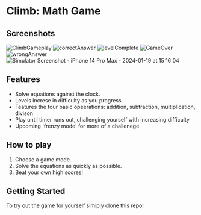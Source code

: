 # Climb: Math Game
## Screenshots
![ClimbGameplay](https://github.com/MariaReyna24/Climb/assets/122468098/4eb85d75-7f31-4a10-8af4-a1f59725d57f)
![correctAnswer](https://github.com/MariaReyna24/Climb/assets/122468098/5bd959cf-ff8e-4636-90cd-abd8b52c1e95)
![levelComplete](https://github.com/MariaReyna24/Climb/assets/122468098/5a2c6df8-9f2c-4885-a387-828fa3e8fd9d)
![GameOver](https://github.com/MariaReyna24/Climb/assets/122468098/a23bebb4-8df5-4716-8957-79511cc89bab)
![wrongAnswer](https://github.com/MariaReyna24/Climb/assets/122468098/80e5297e-e3ea-4827-9310-a479fbd4a235)
![Simulator Screenshot - iPhone 14 Pro Max - 2024-01-19 at 15 16 04](https://github.com/MariaReyna24/Climb/assets/122468098/3f4965cb-c5f8-4cad-a0db-4c41aa20e347)

## Features
- Solve equations against the clock.
- Levels increse in difficulty as you progress.
- Features the four basic opeerations: addition, subtraction, multiplication, divison
- Play until timer runs out, challenging yourself with increasing difficulty
- Upcoming 'frenzy mode' for more of a challenege
## How to play 
1. Choose a game mode.
2. Solve the equations as quickly as possible.
3. Beat your own high scores!

## Getting Started
To try out the game for yourself simiply clone this repo!

